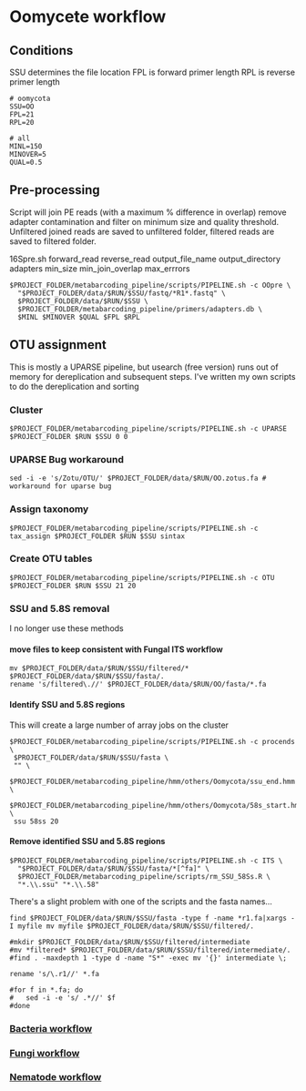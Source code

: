 # Oomycete workflow

## Conditions
SSU determines the file location
FPL is forward primer length
RPL is reverse primer length

```shell
# oomycota
SSU=OO 
FPL=21
RPL=20

# all
MINL=150
MINOVER=5
QUAL=0.5
```

## Pre-processing
Script will join PE reads (with a maximum % difference in overlap) remove adapter contamination and filter on minimum size and quality threshold.
Unfiltered joined reads are saved to unfiltered folder, filtered reads are saved to filtered folder.

16Spre.sh forward_read reverse_read output_file_name output_directory adapters min_size min_join_overlap max_errrors 

```shell
$PROJECT_FOLDER/metabarcoding_pipeline/scripts/PIPELINE.sh -c OOpre \
  "$PROJECT_FOLDER/data/$RUN/$SSU/fastq/*R1*.fastq" \
  $PROJECT_FOLDER/data/$RUN/$SSU \
  $PROJECT_FOLDER/metabarcoding_pipeline/primers/adapters.db \
  $MINL $MINOVER $QUAL $FPL $RPL
```

## OTU assignment 
This is mostly a UPARSE pipeline, but usearch (free version) runs out of memory for dereplication and subsequent steps. I've written my own scripts to do the dereplication and sorting 

### Cluster 
```shell
$PROJECT_FOLDER/metabarcoding_pipeline/scripts/PIPELINE.sh -c UPARSE $PROJECT_FOLDER $RUN $SSU 0 0
```
### UPARSE Bug workaround
```shell
sed -i -e 's/Zotu/OTU/' $PROJECT_FOLDER/data/$RUN/OO.zotus.fa # workaround for uparse bug
```

### Assign taxonomy
```shell
$PROJECT_FOLDER/metabarcoding_pipeline/scripts/PIPELINE.sh -c tax_assign $PROJECT_FOLDER $RUN $SSU sintax
```

### Create OTU tables
```shell
$PROJECT_FOLDER/metabarcoding_pipeline/scripts/PIPELINE.sh -c OTU $PROJECT_FOLDER $RUN $SSU 21 20
```

###  SSU and 5.8S removal 
I no longer use these methods

#### move files to keep consistent with Fungal ITS workflow
```shell
mv $PROJECT_FOLDER/data/$RUN/$SSU/filtered/* $PROJECT_FOLDER/data/$RUN/$SSU/fasta/.
rename 's/filtered\.//' $PROJECT_FOLDER/data/$RUN/OO/fasta/*.fa
```

#### Identify SSU and 5.8S regions

This will create a large number of array jobs on the cluster

```shell
$PROJECT_FOLDER/metabarcoding_pipeline/scripts/PIPELINE.sh -c procends \
 $PROJECT_FOLDER/data/$RUN/$SSU/fasta \
 "" \
 $PROJECT_FOLDER/metabarcoding_pipeline/hmm/others/Oomycota/ssu_end.hmm \
 $PROJECT_FOLDER/metabarcoding_pipeline/hmm/others/Oomycota/58s_start.hmm \
 ssu 58ss 20
```

#### Remove identified SSU and 5.8S regions
```shell
$PROJECT_FOLDER/metabarcoding_pipeline/scripts/PIPELINE.sh -c ITS \
  "$PROJECT_FOLDER/data/$RUN/$SSU/fasta/*[^fa]" \
  $PROJECT_FOLDER/metabarcoding_pipeline/scripts/rm_SSU_58Ss.R \
  "*.\\.ssu" "*.\\.58"
```

There's a slight problem with one of the scripts and the fasta names...
```shell
find $PROJECT_FOLDER/data/$RUN/$SSU/fasta -type f -name *r1.fa|xargs -I myfile mv myfile $PROJECT_FOLDER/data/$RUN/$SSU/filtered/.

#mkdir $PROJECT_FOLDER/data/$RUN/$SSU/filtered/intermediate
#mv *filtered* $PROJECT_FOLDER/data/$RUN/$SSU/filtered/intermediate/.
#find . -maxdepth 1 -type d -name "S*" -exec mv '{}' intermediate \;

rename 's/\.r1//' *.fa

#for f in *.fa; do
#	sed -i -e 's/ .*//' $f
#done
```

### [Bacteria workflow](../master/BAC%20%20workflow.md)  
### [Fungi workflow](../master//FUN%20workflow.md)  
### [Nematode workflow](../master/Nematoda%20workflow.md)
